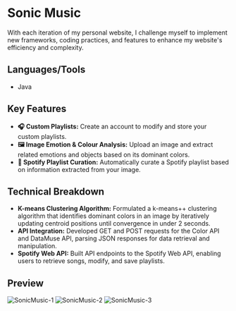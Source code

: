 # Sonic Music

With each iteration of my personal website, I challenge myself to implement new frameworks, coding practices, and features to enhance my website's efficiency and complexity.

## Languages/Tools

- Java

## Key Features

- **🎧 Custom Playlists:** Create an account to modify and store your custom playlists.
- **🖼️ Image Emotion & Colour Analysis:** Upload an image and extract related emotions and objects based on its dominant colors.
- **🎼 Spotify Playlist Curation:** Automatically curate a Spotify playlist based on information extracted from your image.
  
## Technical Breakdown

- **K-means Clustering Algorithm:** Formulated a k-means++ clustering algorithm that identifies dominant colors in an image by iteratively updating centroid positions until convergence in under 2 seconds.
- **API Integration:** Developed GET and POST requests for the Color API and DataMuse API, parsing JSON responses for data retrieval and manipulation.
- **Spotify Web API:** Built API endpoints to the Spotify Web API, enabling users to retrieve songs, modify, and save playlists.

## Preview
![SonicMusic-1](https://github.com/user-attachments/assets/44d4d725-fc74-42c2-8570-882064899e2f)
![SonicMusic-2](https://github.com/user-attachments/assets/11da060d-e08d-484a-b2c6-37a4b90063cc)
![SonicMusic-3](https://github.com/user-attachments/assets/e1b20901-65ff-4ca2-934b-70a349a93cd4)
